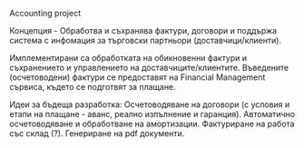 Accounting project

Концепция - Обработва и съхранява фактури, договори и поддържа система с инфомация за търговски партньори (доставчици/клиенти).

Имплементирани са обработката на обикновенни фактури и съхранението и управлението на доставчиците/клиентите.
Въведените (осчетоводени) фактури се предоставят на Financial Management сървиса, където се подготвят за плащане.

Идеи за бъдеща разработка:
Осчетоводяване на договори (с условия и етапи на плащане - аванс, реално изпълнение и гаранция).
Автоматично осчетоводяване и обработване на амортизации.
Фактуриране на работа със склад (?).
Генериране на pdf документи.

